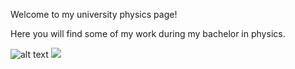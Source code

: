 

<p align="center">
  
Welcome to my university physics page!

Here you will find some of my work during my bachelor in physics.

![alt text](https://i.imgur.com/2N9cKJc.png)
![](https://media.giphy.com/media/7vASGM0WM9zQT4y3hl/giphy.gif)
</p>

